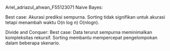 Ariel_adriazul_ahwan_F55123071
Naive Bayes:

Best case: Akurasi prediksi sempurna.
Sorting tidak signifikan untuk akurasi tetapi menambah waktu O(n log n)
O(nlogn).

Divide and Conquer:
Best case: Data terurut sempurna meminimalkan kompleksitas rekursif.
Sorting membantu mempercepat pengelompokan dalam beberapa skenario.
